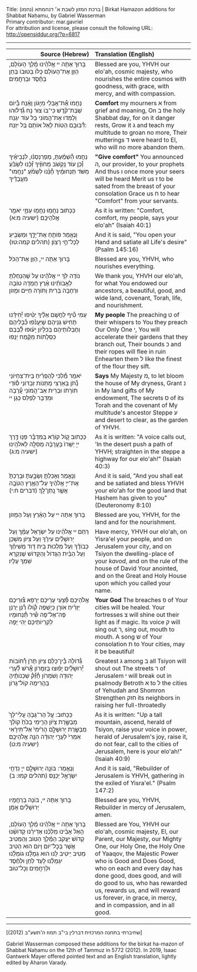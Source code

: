 <html>
<head></head>
<body>
Title: ברכת המזון לשבת א׳ דנחמתא (נחמו)‏ | Birkat Hamazon additions for Shabbat Naḥamu, by Gabriel Wasserman<br />
Primary contributor: mar.gavriel<br />
For attribution and license, please consult the following URL: <a href="http://opensiddur.org/?p=6817">http://opensiddur.org/?p=6817</a>
<p />
<hr />

<table style="margin-left: auto;margin-right: auto;" class="draggable">
<thead><tr><th id="x" style="text-align: right;">Source (Hebrew)</th><th style="text-align: left;">Translation (English)</th></tr></thead>
<tbody>
<tr><td style="vertical-align:top;" width="46%">
<div class="liturgy"><span lang="he">
בָּרוּךְ אַתָּה יי אֱלֹהֵ֫ינוּ מֶ֫לֶךְ הָעוֹלָם, הַזָּן אֶת־הָעוֹלָם כֻּלּוֹ בְּטוּבוֹ בְּחֵן בְּחֶ֫סֶד וּבְרַחֲמִים׃
</span></div></td>
 
<td style="vertical-align:top;" width="53%">
<div class="english">
Blessed are you, YHVH our elo'ah, cosmic majesty, who nourishes the entire cosmos with goodness, with grace, with mercy, and with compassion.
</div></td></tr>


<tr><td style="vertical-align:top;" width="46%">
<div class="liturgy"><span lang="he">
נַחֲמוּ
אֶ֯ת־אֲבֵלַי מִיָּגוֹן וָאֶ֫נַח
בְּ֯יוֹם שַׁבַּת־קֹ֫דֶשׁ כִּי־בוֹ צוּר נָח
גַּ֯דְּל֫וּהוּ וְלַמְּדוּ אֶת־הֲמוֹנִי בַּל עוֹד יִגְנַח
דִּ֯בּוּבָם הַטּוֹת לָאֵל אוֹתָם בַּל יִזְנַח:
</span></div></td>
 
<td style="vertical-align:top;" width="53%">
<div class="english">
<strong>Comfort</strong>
my mourners א from grief and moaning, 
On ב the holy Shabbat day, for on it danger rests, 
Grow it ג and teach my multitude to groan no more, 
Their mutterings ד were heard to El, who will no more abandon them. 
</div></td></tr>


<tr><td style="vertical-align:top;" width="46%">
<div class="liturgy"><span lang="he">
נַחֲמוּ
הִ֯שְׁמַ֫עְתָּ, מְפַרְנְסֵנ֫וּ, לִנְבִיאֶ֫יךָ
וְ֯כֵן עוֹד נְִקְשֹׁב מֵחוֹזֶ֫יךָ
זַ֯כֵּ֫נוּ לִשְׂבֹּ֫עַ מִשֹּׁד תַּנְחוּמֶ֫יךָ
חָ֯נֵּ֫נוּ לִשְׁמֹ֫עַ "נַחֲמוּ" מִעֲבָדֶ֫יךָ
</span></div></td>
 
<td style="vertical-align:top;" width="53%">
<div class="english">
<strong>"Give comfort"</strong>
You announced ה, our provider, to your prophets 
And thus ו once more your seers will be heard
Merit us ז to be sated from the breast of your consolation 
Grace us ח to hear "Comfort" from your servants. 
</div></td></tr>


<tr><td style="vertical-align:top;" width="46%">
<div class="liturgy"><span lang="he">
כַּכָּתוּב׃     נַחֲמ֥וּ נַחֲמ֖וּ עַמִּ֑י יֹאמַ֖ר אֱלֹהֵיכֶֽם׃ <span class="citation">(ישעיה מ:א)</span>
</span></div></td>
 
<td style="vertical-align:top;" width="53%">
<div class="english">
As it is written: "Comfort, comfort, my people, says your elo'ah" (Isaiah 40:1)
</div></td></tr>


<tr><td style="vertical-align:top;" width="46%">
<div class="liturgy"><span lang="he">
וְנֶאֱמַר׃  פּוֹתֵ֥חַ אֶת־יָדֶ֑ךָ וּמַשְׂבִּ֖יעַ לְכָל־חַ֣י רָצֽוֹן׃ <span class="citation">(תהלים קמה:טז)</span>
</span></div></td>
 
<td style="vertical-align:top;" width="53%">
<div class="english">
And it is said, "You open your Hand and satiate all Life's desire" (Psalm 145:16)
</div></td></tr>


<tr><td style="vertical-align:top;" width="46%">
<div class="liturgy"><span lang="he">
בָּרוּךְ אַתָּה יי, הַזָּן אֶת־הַכֹּל׃
</span></div></td>
 
<td style="vertical-align:top;" width="53%">
<div class="english">
Blessed are you, YHVH, who nourishes everything.
</div></td></tr>


<tr><td style="vertical-align:top;" width="46%">
<div class="liturgy"><span lang="he">
נוֹדֶה לְּךָ יי אֱלהֵ֫ינוּ עַל שֶׁהִנְחַלְתָּ לַאֲבוֹתֵ֫ינוּ אֶ֫רֶץ חֶמְדָה טוֹבָה וּרְחָבָה בְּרִית וְתוֹרָה חַיִּים וּמָזוֹן
</span></div></td>
 
<td style="vertical-align:top;" width="53%">
<div class="english">
We thank you, YHVH our elo'ah, for what You endowed our ancestors, a beautiful, good, and wide land, covenant, Torah, life, and nourishment.
</div></td></tr>


<tr><td style="vertical-align:top;" width="46%">
<div class="liturgy"><span lang="he">
עַמִּי
טִ֯יף לַחֲשָׁם אֵלֶ֫יךָ יַטִּ֫יפוּ
יְ֯חִידֵ֫נוּ תָּחִישׁ גַּנֵּיהֶם שֶׁיַּעֲנֹ֫פוּ
כִּ֯בְלֵיהֶם וְחֶבְלוֹתֵיהֶם בְּכִלָּיוֹן יָע֫וּפוּ
לַ֯בְּבֵם כִּסְלָתוֹת מִקֶּ֫מַח יְנֻפּוּ
</span></div></td>
 
<td style="vertical-align:top;" width="53%">
<div class="english">
<strong>My people</strong>
The preaching ט of their whispers to You they preach 
Our Only One י, You will accelerate their gardens that they branch out, 
Their bounds כ and their ropes will flee in ruin
Enhearten them ל like the finest of the flour they sift. 
</div></td></tr>


<tr><td style="vertical-align:top;" width="46%">
<div class="liturgy"><span lang="he">
יֹאמַר
מַ֯לְכִּי לְהַפְרִ֫יחַ בֵּית־צִחְיוֹנַי
נְֹ֯תֹן בְּאַרְצִי מַתְּנוֹת זִבְדּוֹנַי
ס֯וֹדֵי תוֹרָתוֹ וּבְרִית אַב־הֲמוֹנַי
עֲ֯רָבָה וּמִדְבָּר לְפַלֵּס כְּגַן יי
</span></div></td>
 
<td style="vertical-align:top;" width="53%">
<div class="english">
<strong>Says</strong>
My Majesty מ, to let bloom the house of My dryness, 
Grant נ in My land gifts of My endowment, 
The secrets ס of its Torah and the covenant of My multitude's ancestor  
Steppe ע and desert to clear, as the garden of YHVH. 
</div></td></tr>


<tr><td style="vertical-align:top;" width="46%">
<div class="liturgy"><span lang="he">
כַּכָּתוּב׃     ק֣וֹל קוֹרֵ֔א בַּמִּדְבָּ֕ר פַּנּ֖וּ דֶּ֣רֶךְ יי֑ יַשְּׁרוּ֙ בָּעֲרָבָ֔ה מְסִלָּ֖ה לֵאלֹהֵֽינוּ׃ <span class="citation">(ישעיה מ:ג)</span>
</span></div></td>
 
<td style="vertical-align:top;" width="53%">
<div class="english">
As it is written: "A voice calls out, 'In the desert push a path of YHVH; straighten in the steppe a highway for our elo'ah!" (Isaiah 40:3)
</div></td></tr>


<tr><td style="vertical-align:top;" width="46%">
<div class="liturgy"><span lang="he">
וְנֶאֱמַר׃  וְאָכַלְתָּ֖ וְשָׂבָ֑עְתָּ וּבֵֽרַכְתָּ֙ אֶת־יי֣ אֱלֹהֶ֔יךָ עַל־הָאָ֥רֶץ הַטֹּבָ֖ה אֲשֶׁ֥ר נָֽתַן־לָֽךְ׃ <span class="citation">(דברים ח:י)</span>
</span></div></td>
 
<td style="vertical-align:top;" width="53%">
<div class="english">
And it is said, "And you shall eat and be satiated and bless YHVH your elo'ah for the good land that Hashem has given to you" (Deuteronomy 8:10)
</div></td></tr>


<tr><td style="vertical-align:top;" width="46%">
<div class="liturgy"><span lang="he">
בָּרוּךְ אַתָּה יי עַל הָאָ֫רֶץ וְעַל הַמָּזוֹן׃
</span></div></td>
 
<td style="vertical-align:top;" width="53%">
<div class="english">
Blessed are you, YHVH, for the land and for the nourishment.
</div></td></tr>


<tr><td style="vertical-align:top;" width="46%">
<div class="liturgy"><span lang="he">
רַחֵם יי אֱלֹהֵ֫ינוּ עַל יִשְׂרָאַל עַמֶּ֫ךָ וְעַל יְרוּשָׁלַ֫יִם עִירֶ֫ךָ וְעַל צִיּוֹן מִשְׁכַּן כְּבוֹדֶ֫ךָ וְעַל מַלְכוּת בֵּית דָּוִד מְשִׁיחֶ֫ךָ וְעַל הַבַּ֫יִת הַגָּדוֹל וְהַקָּדוֹשׁ שֶׁנִּקְרָא שִׁמְךָ עָלָיו׃
</span></div></td>
 
<td style="vertical-align:top;" width="53%">
<div class="english">
Have mercy, YHVH our elo'ah, on Yisra'el your people, and on Jerusalem your city, and on Tsiyon the dwelling-place of your <em>kavod</em>, and on the rule of the house of David Your anointed, and on the Great and Holy House upon which you called your name.
</div></td></tr>


<tr><td style="vertical-align:top;" width="46%">
<div class="liturgy"><span lang="he">
אֱלֹהֵיכֶם
פִּ֯צְעֵי עָרֵיכֶם יְרַפֵּא
צ֯וּרֵיכֶם יַזְרִ֫יחַ אוֹרָן כְּיָשְׁפֶה
ק֯וֹלוֹ רַ֯נֵּן יְרַנֵּן פֶּה־אֶל־פֶּה
שִ֯יר תַּ֯נְחוּמָיו לְקִרְיוֹתֵיכֶם יְהִי יָפֶה
</span></div></td>
 
<td style="vertical-align:top;" width="53%">
<div class="english">
<strong>Your God</strong>
The breaches פ of Your cities will be healed. 
Your fortresses צ will shine out their light as if magic. 
Its voice ק will sing out ר, sing out, mouth to mouth. 
A song ש of Your consolation ת to Your cities, may it be beautiful!
</div></td></tr>


<tr><td style="vertical-align:top;" width="46%">
<div class="liturgy"><span lang="he">
גְּ֯דוֹלָה בֵּ֯ין־כֻּלָּם צִיּוֹן תָּרֹן
רְ֯חוֹבוֹת יְ֯רוּשָׁלַ֫יִם יָפ֫וּצוּ בְּזִמָּרוֹן
אֱ֯רֹשׁ לְ֯עָרֵי יְהוּדָה וְשֹׁמְרוֹן
חַ֯זֵּ֯ק֯ שְׁכֵנוֹתֶ֫יהָ בַּהֲרִימָהּ קוֹל־גָּרוֹן
</span></div></td>
 
<td style="vertical-align:top;" width="53%">
<div class="english">
Greatest ג among ב all Tsiyon will shout out
The streets ר of Jerusalem י will break out in psalmody
Betroth א to ל the cities of Yehudah and Shomron
Strengthen חזק its neighbors in raising her full-throatedly
</div></td></tr>


<tr><td style="vertical-align:top;" width="46%">
<div class="liturgy"><span lang="he">
כַּכָּתוּב:     עַ֣ל הַר־גָּבֹ֤הַ עֲלִי־לָךְ֙ מְבַשֶּׂ֣רֶת צִיּ֔וֹן הָרִ֤ימִי בַכֹּ֙חַ֙ קוֹלֵ֔ךְ מְבַשֶּׂ֖רֶת יְרוּשָׁלִָ֑ם הָרִ֙ימִי֙ אַל־תִּירָ֔אִי אִמְרִי֙ לְעָרֵ֣י יְהוּדָ֔ה הִנֵּ֖ה אֱלֹהֵיכֶֽם׃ <span class="citation">(ישעיה מ:ט)</span>
</span></div></td>
 
<td style="vertical-align:top;" width="53%">
<div class="english">
As it is written: "Up a tall mountain, ascend, herald of Tsiyon, raise your voice in power, herald of Jerusalem's joy, raise it, do not fear, call to the cities of Jerusalem, here is your elo'ah!" (Isaiah 40:9)
</div></td></tr>


<tr><td style="vertical-align:top;" width="46%">
<div class="liturgy"><span lang="he">
וְנֶאֱמַר:  בּוֹנֵ֣ה יְרוּשָׁלִַ֣ם יי֑ נִדְחֵ֖י יִשְׂרָאֵ֣ל יְכַנֵּֽס׃ <span class="citation">(תהלים קמז: ב)</span>
</span></div></td>
 
<td style="vertical-align:top;" width="53%">
<div class="english">
And it is said, "Rebuilder of Jerusalem is YHVH, gathering in the exiled of Yisra'el." (Psalm 147:2)
</div></td></tr>


<tr><td style="vertical-align:top;" width="46%">
<div class="liturgy"><span lang="he">
בָּרוּךְ אַתָּה יי, בּוֹנֶה בְרַחֲמָיו יְרוּשָׁלַ֫יִם׃ אָמֵן׃
</span></div></td>
 
<td style="vertical-align:top;" width="53%">
<div class="english">
Blessed are you, YHVH, Rebuilder in mercy of Jerusalem, amen.
</div></td></tr>


<tr><td style="vertical-align:top;" width="46%">
<div class="liturgy"><span lang="he">
בָּרוּךְ אַתָּה יי אֱלֹהֵ֫ינוּ מֶ֫לֶךְ הָעוֹלָם, הָאֵל אָבִ֫ינוּ מַלְכֵּ֫נוּ אַדִירֵ֫נוּ קְדוֹשֵׁ֫נוּ קְדוֹשׁ יַעֲקֹב הַמֶּ֫לֶךְ הַטּוֹב וְהַמֵּטִיב אֲשֶׁר בְּכׇל־יוֹם וָיוֹם הוּא הֵטִיב מֵטִיב יֵיטִיב לָנוּ הוּא גְמָלָ֫נוּ גוֹמְלֵ֫נוּ יִגְמְלֵ֫נוּ לָעַד לְחֵן וּלְחֶ֫סֶד וּלְרַחֲמִים וְכׇל־טוֹב׃
</span></div></td>
 
<td style="vertical-align:top;" width="53%">
<div class="english">
Blessed are You, YHVH our elo'ah, cosmic majesty, El, our Parent, our Majesty, our Mighty One, our Holy One, the Holy One of Yaaqov, the Majestic Power who is Good and Does Good, who on each and every day has done good, does good, and will do good to us, who has rewarded us, rewards us, and will reward us forever, in grace, in mercy, and in compassion, and in all good.
</span></div></td></tr>
</tbody></table>

<hr />

[(2012) שחיברתי בתחנה המרכזית דברלין בי"ב תמוז ה'תשע"ב]

Gabriel Wasserman composed these additions for the birkat ha-mazon of Shabbat Naḥamu on the 12th of Tammuz in 5772 (2012). In 2019, Isaac Gantwerk Mayer offered pointed text and an English translation, lightly edited by Aharon Varady.
</body>
</html>